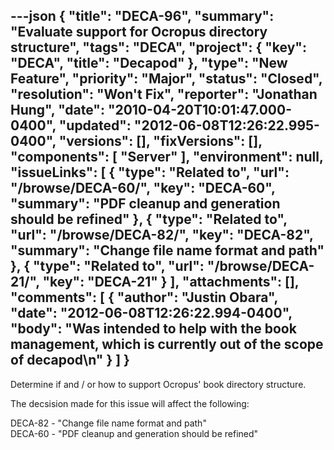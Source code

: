---json
{
  "title": "DECA-96",
  "summary": "Evaluate support for Ocropus directory structure",
  "tags": "DECA",
  "project": {
    "key": "DECA",
    "title": "Decapod"
  },
  "type": "New Feature",
  "priority": "Major",
  "status": "Closed",
  "resolution": "Won't Fix",
  "reporter": "Jonathan Hung",
  "date": "2010-04-20T10:01:47.000-0400",
  "updated": "2012-06-08T12:26:22.995-0400",
  "versions": [],
  "fixVersions": [],
  "components": [
    "Server"
  ],
  "environment": null,
  "issueLinks": [
    {
      "type": "Related to",
      "url": "/browse/DECA-60/",
      "key": "DECA-60",
      "summary": "PDF cleanup and generation should be refined"
    },
    {
      "type": "Related to",
      "url": "/browse/DECA-82/",
      "key": "DECA-82",
      "summary": "Change file name format and path"
    },
    {
      "type": "Related to",
      "url": "/browse/DECA-21/",
      "key": "DECA-21"
    }
  ],
  "attachments": [],
  "comments": [
    {
      "author": "Justin Obara",
      "date": "2012-06-08T12:26:22.994-0400",
      "body": "Was intended to help with the book management, which is currently out of the scope of decapod\n"
    }
  ]
}
---
Determine if and / or how to support Ocropus' book directory structure.

The decsision made for this issue will affect the following:

DECA-82 - "Change file name format and path"\
DECA-60 - "PDF cleanup and generation should be refined"

        